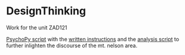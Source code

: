 # DesignThinking
Work for the unit ZAD121

[PsychoPy script](https://www.github.com/MajestiCupcake/DesignThinking/mtnelson.py) with the [written instructions](https://www.github.com/MajestiCupcake/DesignThinking/text.py) and the [analysis script](https://www.github.com/MajestiCupcake/DesignThinking/sentiment.Rmd) to further inlighten the discourse of the mt. nelson area.
